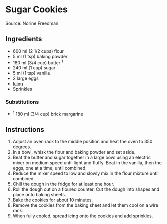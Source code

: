 # Sugar Cookies #

Source: Norine Freedman

## Ingredients ##
* 600 ml (2 1/2 cups) flour
* 5 ml (1 tsp) baking powder
* 180 ml (3/4 cup) butter <sup>1</sup>
* 240 ml (1 cup) sugar
* 5 ml (1 tsp) vanilla
* 2 large eggs
* [Icing](../../icing/icing.md)
* Sprinkles

### Substitutions ###
* <sup>1</sup> 180 ml (3/4 cup) brick margarine

## Instructions ##
1. Adjust an oven rack to the middle position and heat the oven to 350 degrees.
1. In a bowl, whisk the flour and baking powder and set aside.
1. Beat the butter and sugar together in a large bowl using an electric mixer on medium speed until light and fluffy. Beat in the vanilla, then the eggs, one at a time, until combined.
1. Reduce the mixer speed to low and slowly mix in the flour mixture until combined.
1. Chill the dough in the fridge for at least one hour.
1. Roll the dough out on a floured counter. Cut the dough into shapes and place onto baking sheets.
1. Bake the cookies for about 10 minutes.
1. Remove the cookies from the baking sheet and let them cool on a wire rack.
1. When fully cooled, spread icing onto the cookies and add sprinkles.
